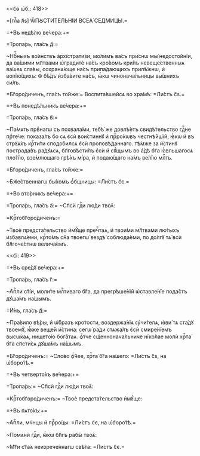 <<с҃ѳ ѡ҆б.: 418>>

=[глⷡ҇а л҃ѕ] ѾПꙊСТИ́ТЕЛЬНІИ ВСЕѦ̀ СЕДМИ́ЦЫ.=

=+Въ недѣ́лю ве́чера:+=

=Тропа́рь, гла́съ д҃:=

~Нбⷭ҇ныхъ во́инствъ а҆рхїстрати́зи, мо́лимъ ва́съ при́снѡ мы̀ недосто́йнїи, да
ва́шими мл҃твами ѡ҆градитѐ на́съ кро́вомъ кри́лъ невеще́ственныѧ ва́шеѧ сла́вы,
сохранѧ́юще на́съ припа́дающихъ прилѣ́жнѡ, и҆ вопїю́щихъ: ѿ бѣ́дъ и҆зба́вите
на́съ, ꙗ҆́кѡ чинонача́льницы вы́шнихъ си́лъ.

=Бг҃оро́диченъ, гла́съ то́йже:= Воспита́вшейсѧ во хра́мѣ: =Ли́стъ с҃ѕ.=

=+Въ понедѣ́льникъ ве́чера:+=

=Тропа́рь, гла́съ в҃:=

~Па́мѧть првⷣнагѡ съ похвала́ми, тебѣ́ же довлѣ́етъ свидѣ́тельство гдⷭ҇не
прⷣте́че: показа́лъ бо сѧ є҆сѝ вои́стиннꙋ и҆ прⷪ҇ро́кѡвъ честнѣ́йшїй, ꙗ҆́кѡ и҆
въ стрꙋѧ́хъ крⷭ҇ти́ти сподо́билсѧ є҆сѝ проповѣ́даннаго. тѣ́мже за и҆́стинꙋ
пострада́въ ра́дꙋѧсѧ, бл҃говѣсти́лъ є҆сѝ и҆ сꙋ́щымъ во а҆́дѣ бг҃а ꙗ҆́вльшагосѧ
пло́тїю, взе́млющаго грѣ́хъ мі́ра, и҆ подаю́щаго на́мъ ве́лїю млⷭ҇ть.

=Бг҃оро́диченъ, гла́съ то́йже:=

~Бж҃е́ственнагѡ бы́хомъ ѻ҆́бщницы: =Ли́стъ с҃є.=

=+Во вто́рникъ ве́чера:+=

=Тропа́рь, гла́съ а҃:= ~Сп҃сѝ гдⷭ҇и лю́ди твоѧ̑:

=Крⷭ҇тобг҃оро́диченъ:=

~Твоѐ предста́тельство и҆мꙋ́ще пречⷭ҇таѧ, и҆ твои́ми мл҃твами лю́тыхъ
и҆збавлѧ́еми, крⷭ҇то́мъ сн҃а твоегѡ̀ вездѣ̀ соблюда́еми, по до́лгꙋ тѧ̀ всѝ
бл҃гоче́стнѡ велича́емъ.

<<с҃і: 419>>

=+Въ сре́дꙋ ве́чера:+=

=Тропа́рь, гла́съ г҃:=

~А҆пⷭ҇ли ст҃і́и, моли́те млⷭ҇тиваго бг҃а, да прегрѣше́нїй ѡ҆ставле́нїе пода́стъ
дꙋша́мъ на́шымъ.

=И҆́нъ, гла́съ д҃:=

~Пра́вило вѣ́ры, и҆ ѡ҆́бразъ кро́тости, воздержа́нїѧ ᲂу҆чи́телѧ, ꙗ҆ви́ тѧ
ста́дꙋ твоемꙋ̀, ꙗ҆́же веще́й и҆́стина: сегѡ̀ ра́ди стѧжа́лъ є҆сѝ смире́нїемъ
высѡ́каѧ, нището́ю бога̑таѧ. ѻ҆́тче сщ҃еннонача́льниче нїко́лае молѝ хрⷭ҇та̀
бг҃а сп҃сти́сѧ дꙋша́мъ на́шымъ.

=Бг҃оро́диченъ:= ~Сло́во ѻ҆́ч҃ее, хрⷭ҇та̀ бг҃а на́шего: =Ли́стъ с҃ѕ, на
ѡ҆боро́тѣ.=

=+Въ четверто́къ ве́чера:+=

=Тропа́рь:= ~Сп҃сѝ гдⷭ҇и лю́ди твоѧ̑:

=Крⷭ҇тобг҃оро́диченъ:= ~Твоѐ предста́тельство и҆мꙋ́ще:

=+Въ пѧто́къ:+=

~А҆пⷭ҇ли, мч҃нцы и҆ прⷪ҇ро́цы: =Ли́стъ с҃є, на ѡ҆боро́тѣ.=

~Помѧнѝ гдⷭ҇и, ꙗ҆́кѡ бл҃гъ рабы̑ твоѧ̑:

~Мт҃и ст҃а́ѧ неизрече́ннагѡ свѣ́та: =Ли́стъ с҃є.=

